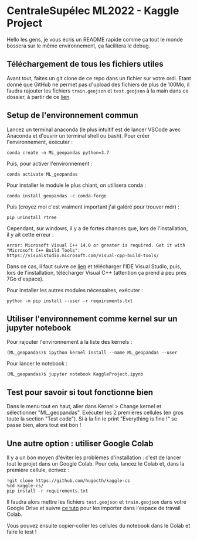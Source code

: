 # CentraleSupélec ML2022 - Kaggle Project

Hello les gens, je vous écris un README rapide comme ça tout le monde bossera sur le même environnement, ça facilitera le debug.

## Téléchargement de tous les fichiers utiles

Avant tout, faites un git clone de ce repo dans un fichier sur votre ordi. Etant donné que GitHub ne permet pas d'upload des fichiers de plus de 100Mo, il faudra rajouter les fichiers `train.geojson` et `test.geojson` à la main dans ce dossier, à partir de ce [lien](https://www.kaggle.com/c/centralesypelec-ml2022-course/data).

## Setup de l'environnement commun 

Lancez un terminal anaconda (le plus intuitif est de lancer VSCode avec Anaconda et d'ouvrir un terminal shell ou bash).
Pour créer l'environnement, exécuter :

`conda create -n ML_geopandas python=3.7`

Puis, pour activer l'environnement :

`conda activate ML_geopandas`

Pour installer le module le plus chiant, on utilisera conda :

`conda install geopandas -c conda-forge`

Puis (croyez moi c'est vraiment important j'ai galéré pour trouver mdr) :

`pip uninstall rtree`

Cependant, sur windows, il y a de fortes chances que, lors de l'installation, il y ait cette erreur : 

`error: Microsoft Visual C++ 14.0 or greater is required. Get it with "Microsoft C++ Build Tools": https://visualstudio.microsoft.com/visual-cpp-build-tools/`

Dans ce cas, il faut suivre ce [lien](https://visualstudio.microsoft.com/visual-cpp-build-tools/) et télécharger l'IDE Visual Studio, puis, lors de l'installation, télécharger Visual C++ (attention ça prend à peu près 7Go d'espace).

Pour installer les autres modules nécessaires, exécuter :

`python -m pip install --user -r requirements.txt`

## Utiliser l'environnement comme kernel sur un jupyter notebook

Pour rajouter l'environnement à la liste des kernels :

`(ML_geopandas)$ ipython kernel install --name ML_geopandas --user`

Pour lancer le notebook :

`(ML_geopandas)$ jupyter notebook KaggleProject.ipynb`

## Test pour savoir si tout fonctionne bien

Dans le menu tout en haut, aller dans Kernel > Change kernel et sélectionner "ML_geopandas".
Exécuter les 2 premières cellules (en gros toute la section "Test code"). Si à la fin le print "Everything is fine !" se passe bien, alors tout est bon !

## Une autre option : utiliser Google Colab

Il y a un bon moyen d'éviter les problèmes d'installation : c'est de lancer tout le projet dans un Google Colab. Pour cela, lancez le Colab et, dans la première cellule, écrivez :
```
!git clone https://github.com/hugocth/kaggle-cs
%cd kaggle-cs/
pip install -r requirements.txt
```
Il faudra alors mettre les fichiers `test.geojson` et `train.geojson` dans votre Google Drive et suivre [ce tuto](https://colab.research.google.com/notebooks/io.ipynb) pour les importer dans l'espace de travail Colab.

Vous pouvez ensuite copier-coller les cellules du notebook dans le Colab et faire le test !
